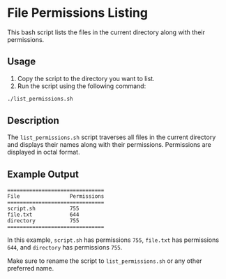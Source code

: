 # File Permissions Listing

This bash script lists the files in the current directory along with their permissions.

## Usage

1. Copy the script to the directory you want to list.
2. Run the script using the following command:

```bash
./list_permissions.sh
```

## Description

The `list_permissions.sh` script traverses all files in the current directory and displays their names along with their permissions. Permissions are displayed in octal format.

## Example Output

```
===============================
File                Permissions
===============================
script.sh           755
file.txt            644
directory           755
===============================
```

In this example, `script.sh` has permissions `755`, `file.txt` has permissions `644`, and `directory` has permissions `755`.


Make sure to rename the script to `list_permissions.sh` or any other preferred name.
